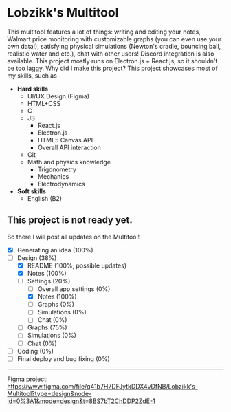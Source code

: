 # Lobzikk's Multitool
This multitool features a lot of things: writing and editing your notes, Walmart price monitoring with customizable graphs (you can even use your own data!), satisfying physical simulations (Newton's cradle, bouncing ball, realistic water and etc.), chat with other users! Discord integration is also available. This project mostly runs on Electron.js + React.js, so it shouldn't be too laggy. 
Why did I make this project? This project showcases most of my skills, such as

 - **Hard skills**
	 - UI/UX Design (Figma)
	 - HTML+CSS
	 - C
	 - JS
		 - React.js
		 - Electron.js
		 - HTML5 Canvas API
		 - Overall API interaction
	- Git
	- Math and physics knowledge
		- Trigonometry
		- Mechanics
		- Electrodynamics
 - **Soft skills**
	 - English (B2)
## This project is not ready yet.
So there I will post all updates on the Multitool!
 - [x] Generating an idea (100%)
 - [ ] Design (38%)
	 - [x] README (100%, possible updates)
	 - [x] Notes (100%)
	 - [ ]  Settings (20%)
		 - [ ] Overall app settings (0%)
		 - [x] Notes (100%)
		 - [ ] Graphs (0%) 
		 - [ ] Simulations (0%)
		 - [ ] Chat (0%)
	- [ ] Graphs (75%)
	- [ ] Simulations (0%)
	- [ ] Chat (0%)
- [ ] Coding (0%)
- [ ] Final deploy and bug fixing (0%)
---
Figma project: https://www.figma.com/file/q41b7H7DFJytkDDX4vDfNB/Lobzikk's-Multitool?type=design&node-id=0%3A1&mode=design&t=8BS7bT2ChDDP2ZdE-1
